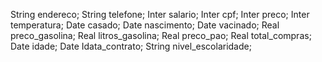 String endereco;
String telefone;
Inter salario;
Inter cpf;
Inter preco;
Inter temperatura;
Date casado;
Date nascimento;
Date vacinado;
Real preco_gasolina;
Real litros_gasolina;
Real preco_pao;
Real total_compras; 
Date idade;
Date Idata_contrato; String nivel_escolaridade;

